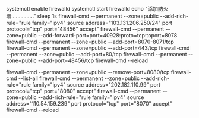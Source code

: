 systemctl enable firewalld
systemctl start firewalld
echo "添加防火墙..............."
sleep 1s
firewall-cmd --permanent --zone=public --add-rich-rule="rule family="ipv4"  source address="103.131.206.250/24" port protocol="tcp" port="48456" accept"
firewall-cmd --permanent --zone=public --add-forward-port=port=40928:proto=tcp:toport=8078
firewall-cmd --permanent --zone=public --add-port=8070-8071/tcp
firewall-cmd --permanent --zone=public --add-port=443/tcp
firewall-cmd --permanent --zone=public --add-port=80/tcp
firewall-cmd --permanent --zone=public --add-port=48456/tcp
firewall-cmd --reload

firewall-cmd --permanent --zone=public --remove-port=8080/tcp
firewall-cmd --list-all
firewall-cmd --permanent --zone=public --add-rich-rule="rule family="ipv4"  source address="202.182.110.99" port protocol="tcp" port="8080" accept"
firewall-cmd --permanent --zone=public --add-rich-rule="rule family="ipv4"  source address="110.54.159.239" port protocol="tcp" port="8070" accept"
firewall-cmd --reload

